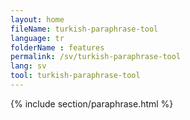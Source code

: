 ```yaml
---
layout: home
fileName: turkish-paraphrase-tool
language: tr
folderName : features
permalink: /sv/turkish-paraphrase-tool
lang: sv
tool: turkish-paraphrase-tool
---
```

{% include section/paraphrase.html %}